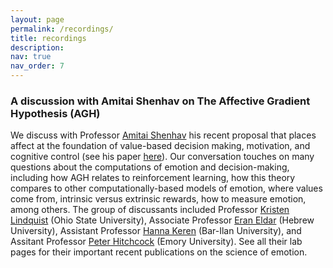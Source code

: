 ```yaml
---
layout: page
permalink: /recordings/
title: recordings
description:
nav: true
nav_order: 7
---
```


### A discussion with Amitai Shenhav on The Affective Gradient Hypothesis (AGH)

We discuss with Professor [Amitai Shenhav](https://www.shenhavlab.org/) his recent proposal that places affect at the foundation of value-based decision making, motivation, and cognitive control (see his paper [here](https://static1.squarespace.com/static/56e19a6d04426223be32a8b9/t/66fe22de0dea8f6ac730cff3/1727931104942/Shenhav_inPress_TiCS.pdf)). Our conversation touches on many questions about the computations of emotion and decision-making, including how AGH relates to  reinforcement learning, how this theory compares to other computationally-based models of emotion, where values come from, intrinsic versus extrinsic rewards, how to measure emotion, among others. The group of discussants included Professor [Kristen Lindquist](https://affectivesciencelab.com/people) (Ohio State University), Associate Professor [Eran Eldar](https://sites.google.com/site/eldareran/) (Hebrew University), Assistant Professor [Hanna Keren](https://kerenlab.org/) (Bar-Ilan University), and Assitant Professor [Peter Hitchcock](https://www.translational-lab.com/) (Emory University). See all their lab pages for their important recent publications on the science of emotion.